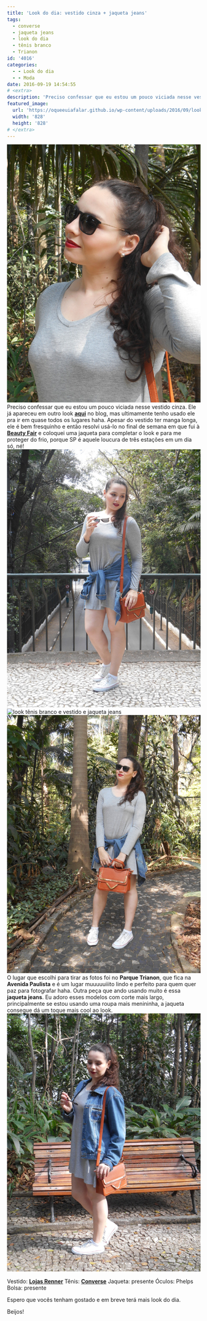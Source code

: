 ```yaml
---
title: 'Look do dia: vestido cinza + jaqueta jeans'
tags:
  - converse
  - jaqueta jeans
  - look do dia
  - tênis branco
  - Trianon
id: '4016'
categories:
  - - Look do dia
  - - Moda
date: 2016-09-19 14:54:55
# <extra>
description: 'Preciso confessar que eu estou um pouco viciada nesse vestido cinza. Ele já apareceu em outro look aqui no blog, mas ultimamente tenho usado ele pra ir em quase todos os lugares haha. Apesar do vestido ter manga longa, ele é bem fresquinho e então resolvi usá-lo no final de semana em que fui à Beauty Fair e coloquei uma jaqueta para completar o look e para me proteger do frio, porque SP é aquele loucura de três estações em um dia só, né! O lugar que escolhi para tirar as fotos foi no Parque Trianon, que fica na Avenida Paulista e é um lugar muuuuuiiito lindo e perfeito para quem quer paz para fotografar haha. Outra peça que ando usando muito é essa jaqueta jeans. Eu adoro esses modelos com corte mais largo, principalmente se estou usando uma roupa &hellip;'
featured_image: 
  url: 'https://oqueeuiafalar.github.io/wp-content/uploads/2016/09/look-de-batom-vermelho.jpg'
  width: '828'
  height: '828'
# </extra>
---
```


![como usar batom vermelho](/wp-content/uploads/2016/09/look-de-batom-vermelho.jpg) Preciso confessar que eu estou um pouco viciada nesse vestido cinza. Ele já apareceu em outro look [**aqui**](http://natalia.blog.br/2015/09/14/look-do-dia-jaqueta-de-couro-vestido/) no blog, mas ultimamente tenho usado ele pra ir em quase todos os lugares haha. Apesar do vestido ter manga longa, ele é bem fresquinho e então resolvi usá-lo no final de semana em que fui à [**Beauty Fair**](http://www.beautyfair.com.br/) e coloquei uma jaqueta para completar o look e para me proteger do frio, porque SP é aquele loucura de três estações em um dia só, né! ![look jaqueta jeans e vestido cinza](/wp-content/uploads/2016/09/fotos-parque-trianon.jpg) ![look tênis branco e vestido e jaqueta jeans](/wp-content/uploads/2016/09/look-do-dia-tênis-branco-e-jaqueta-jeans.jpg) ![look jaqueta jeans e vestido cinza](/wp-content/uploads/2016/09/como-usar-jaqueta-jeans-com-vestido.jpg) O lugar que escolhi para tirar as fotos foi no **Parque Trianon**, que fica na **Avenida Paulista** e é um lugar muuuuuiiito lindo e perfeito para quem quer paz para fotografar haha. Outra peça que ando usando muito é essa **jaqueta jeans**. Eu adoro esses modelos com corte mais largo, principalmente se estou usando uma roupa mais menininha, a jaqueta consegue dá um toque mais cool ao look. ![como usar jaqueta jeans ](/wp-content/uploads/2016/09/LOOK-vestido-tenis-e-jaqueta-jeans.jpg)

Vestido: [**Lojas Renner**](http://www.lojasrenner.com.br/) Tênis: [**Converse**](http://converse.com.br/) Jaqueta: presente Óculos: Phelps Bolsa: presente

Espero que vocês tenham gostado e em breve terá mais look do dia.

Beijos!
